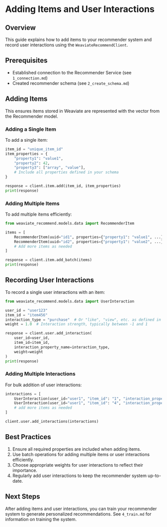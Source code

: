 # Adding Items and User Interactions

## Overview
This guide explains how to add items to your recommender system and record user interactions using the `WeaviateRecommendClient`.

## Prerequisites
- Established connection to the Recommender Service (see `1_connection.md`)
- Created recommender schema (see `2_create_schema.md`)

## Adding Items

This ensures items stored in Weaviate are represented with the vector from the Recommender model.

### Adding a Single Item

To add a single item:

```python
item_id = "unique_item_id"
item_properties = {
    "property1": "value1",
    "property2": 42,
    "property3": ["array", "value"],
    # Include all properties defined in your schema
}

response = client.item.add(item_id, item_properties)
print(response)
```

### Adding Multiple Items

To add multiple items efficiently:

```python
from weaviate_recommend.models.data import RecommenderItem

items = [
    RecommenderItem(uuid="id1", properties={"property1": "value1", ...}),
    RecommenderItem(uuid="id2", properties={"property1": "value2", ...}),
    # Add more items as needed
]

response = client.item.add_batch(items)
print(response)
```

## Recording User Interactions

To record a single user interactions with an item:

```python
from weaviate_recommend.models.data import UserInteraction

user_id = "user123"
item_id = "item456"
interaction_type = "purchase"  # Or "like", "view", etc. as defined in your schema
weight = 1.0  # Interaction strength, typically between -1 and 1

response = client.user.add_interaction(
    user_id=user_id,
    item_id=item_id,
    interaction_property_name=interaction_type,
    weight=weight
)
print(response)
```

### Adding Multiple Interactions

For bulk addition of user interactions:

```python
interactions = [
    UserInteraction(user_id="user1", "item_id": "1", "interaction_property_name": "purchase", "weight": 1.0},
    UserInteraction(user_id="user1", "item_id": "4", "interaction_property_name": "purchase", "weight": 0.5},
    # add more items as needed
]

client.user.add_interactions(interactions)
```

## Best Practices

1. Ensure all required properties are included when adding items.
2. Use batch operations for adding multiple items or user interactions efficiently.
3. Choose appropriate weights for user interactions to reflect their importance.
4. Regularly add user interactions to keep the recommender system up-to-date.

## Next Steps

After adding items and user interactions, you can train your recommender system to generate personalized recommendations. See `4_train.md` for information on training the system.
